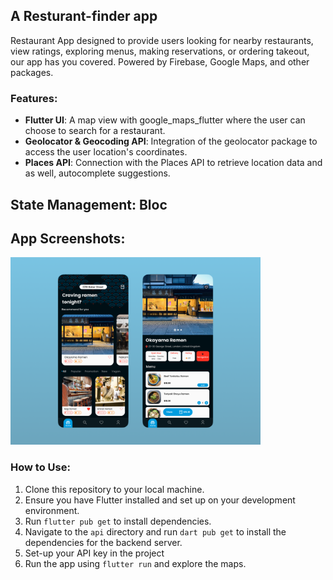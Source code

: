 ## A Resturant-finder app
 Restaurant App designed to provide users looking for nearby restaurants, view ratings, exploring menus, making reservations, or ordering takeout, our app has you covered.
Powered by Firebase,
Google Maps,
and other packages.

### Features:
- **Flutter UI**: A map view with google_maps_flutter where the user can choose to search for a restaurant. 
- **Geolocator & Geocoding API**: Integration of the geolocator package to access the user location's coordinates. 
- **Places API**: Connection with the Places API to retrieve location data and as well, autocomplete suggestions. 

## State Management:  Bloc 


## App Screenshots: 
<img src="./android/readme_assets/restaurant-finder.png" height=300>


### How to Use:
1. Clone this repository to your local machine.
2. Ensure you have Flutter installed and set up on your development environment.
3. Run `flutter pub get` to install dependencies.
4. Navigate to the `api` directory and run `dart pub get` to install the dependencies for the backend server. 
5. Set-up your API key in the project
6. Run the app using `flutter run` and explore the maps.





